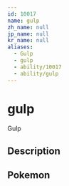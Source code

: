 ```yaml
---
id: 10017
name: gulp
zh_name: null
jp_name: null
kr_name: null
aliases:
  - Gulp
  - gulp
  - ability/10017
  - ability/gulp
---
```

# gulp

Gulp

## Description



## Pokemon



